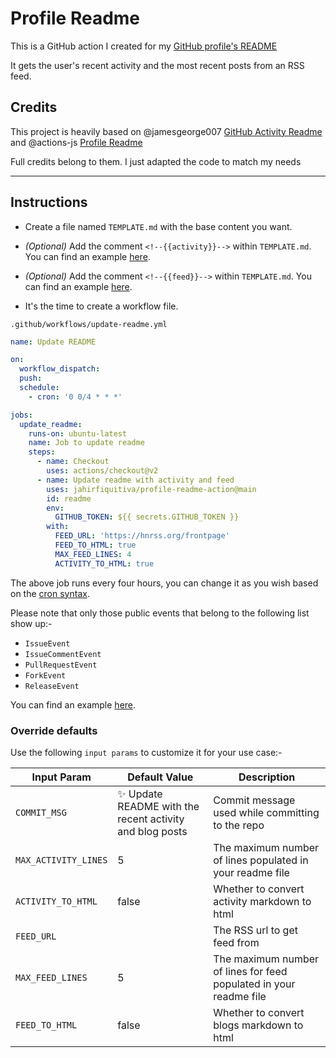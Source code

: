 # Profile Readme

This is a GitHub action I created for my [GitHub profile's README](https://github.com/jahirfiquitiva/jahirfiquitiva)

It gets the user's recent activity and the most recent posts from an RSS feed.

## Credits

This project is heavily based on @jamesgeorge007 [GitHub Activity Readme](https://github.com/jamesgeorge007/github-activity-readme) and @actions-js [Profile Readme](https://github.com/actions-js/profile-readme)

Full credits belong to them. I just adapted the code to match my needs

---

## Instructions

- Create a file named `TEMPLATE.md` with the base content you want.
- *(Optional)* Add the comment `<!--{{activity}}-->` within `TEMPLATE.md`. You can find an example [here](https://github.com/jahirfiquitiva/profile-readme/blob/main/TEMPLATE.md).
- *(Optional)* Add the comment `<!--{{feed}}-->` within `TEMPLATE.md`. You can find an example [here](https://github.com/jahirfiquitiva/profile-readme/blob/main/TEMPLATE.md).

- It's the time to create a workflow file.

`.github/workflows/update-readme.yml`

```yml
name: Update README

on:
  workflow_dispatch:
  push:
  schedule:
    - cron: '0 0/4 * * *'

jobs:
  update_readme:
    runs-on: ubuntu-latest
    name: Job to update readme
    steps:
      - name: Checkout
        uses: actions/checkout@v2
      - name: Update readme with activity and feed
        uses: jahirfiquitiva/profile-readme-action@main
        id: readme
        env:
          GITHUB_TOKEN: ${{ secrets.GITHUB_TOKEN }}
        with:
          FEED_URL: 'https://hnrss.org/frontpage'
          FEED_TO_HTML: true
          MAX_FEED_LINES: 4
          ACTIVITY_TO_HTML: true
```

The above job runs every four hours, you can change it as you wish based on the [cron syntax](https://jasonet.co/posts/scheduled-actions/#the-cron-syntax).

Please note that only those public events that belong to the following list show up:-

- `IssueEvent`
- `IssueCommentEvent`
- `PullRequestEvent`
- `ForkEvent`
- `ReleaseEvent`

You can find an example [here](https://github.com/jahirfiquitiva/jahirfiquitiva/blob/master/.github/workflows/main.yml).

### Override defaults

Use the following `input params` to customize it for your use case:-

| Input Param | Default Value | Description |
|--------|--------|--------|
| `COMMIT_MSG` | :sparkles: Update README with the recent activity and blog posts | Commit message used while committing to the repo |
| `MAX_ACTIVITY_LINES` | 5 | The maximum number of lines populated in your readme file |
| `ACTIVITY_TO_HTML` | false | Whether to convert activity markdown to html |
| `FEED_URL` |   | The RSS url to get feed from |
| `MAX_FEED_LINES` | 5 | The maximum number of lines for feed populated in your readme file |
| `FEED_TO_HTML` | false | Whether to convert blogs markdown to html |
